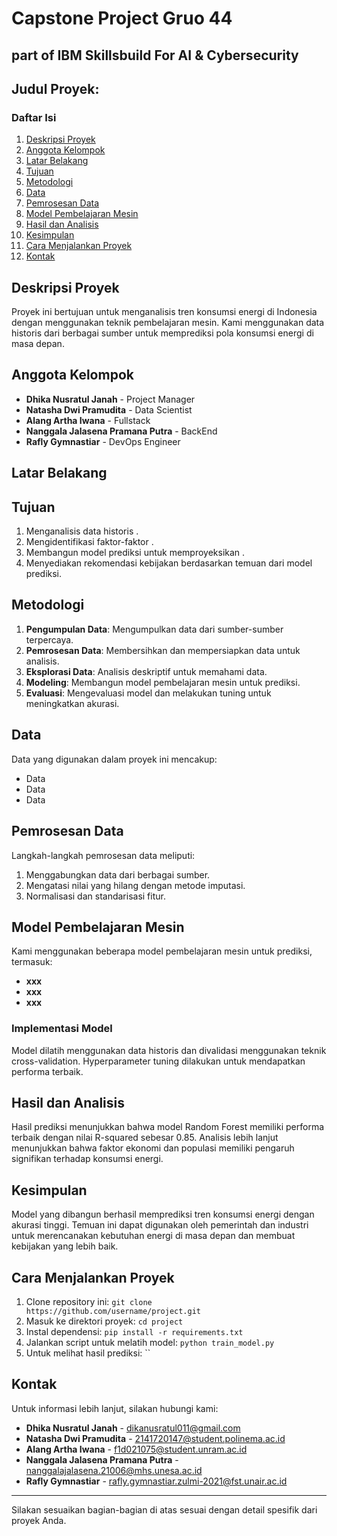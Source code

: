 
# Capstone Project Gruo 44
## part of IBM Skillsbuild For AI & Cybersecurity 

## Judul Proyek: 

### Daftar Isi
1. [Deskripsi Proyek](#deskripsi-proyek)
2. [Anggota Kelompok](#anggota-kelompok)
3. [Latar Belakang](#latar-belakang)
4. [Tujuan](#tujuan)
5. [Metodologi](#metodologi)
6. [Data](#data)
7. [Pemrosesan Data](#pemrosesan-data)
8. [Model Pembelajaran Mesin](#model-pembelajaran-mesin)
9. [Hasil dan Analisis](#hasil-dan-analisis)
10. [Kesimpulan](#kesimpulan)
11. [Cara Menjalankan Proyek](#cara-menjalankan-proyek)
12. [Kontak](#kontak)

## Deskripsi Proyek
Proyek ini bertujuan untuk menganalisis tren konsumsi energi di Indonesia dengan menggunakan teknik pembelajaran mesin. Kami menggunakan data historis dari berbagai sumber untuk memprediksi pola konsumsi energi di masa depan.

## Anggota Kelompok
- **Dhika Nusratul Janah** - Project Manager 
- **Natasha Dwi Pramudita** - Data Scientist
- **Alang Artha Iwana** - Fullstack
- **Nanggala Jalasena Pramana Putra** - BackEnd 
- **Rafly Gymnastiar** - DevOps Engineer 

## Latar Belakang


## Tujuan
1. Menganalisis data historis .
2. Mengidentifikasi faktor-faktor .
3. Membangun model prediksi untuk memproyeksikan .
4. Menyediakan rekomendasi kebijakan berdasarkan temuan dari model prediksi.

## Metodologi
1. **Pengumpulan Data**: Mengumpulkan data dari sumber-sumber terpercaya.
2. **Pemrosesan Data**: Membersihkan dan mempersiapkan data untuk analisis.
3. **Eksplorasi Data**: Analisis deskriptif untuk memahami data.
4. **Modeling**: Membangun model pembelajaran mesin untuk prediksi.
5. **Evaluasi**: Mengevaluasi model dan melakukan tuning untuk meningkatkan akurasi.

## Data
Data yang digunakan dalam proyek ini mencakup:
- Data 
- Data
- Data 

## Pemrosesan Data
Langkah-langkah pemrosesan data meliputi:
1. Menggabungkan data dari berbagai sumber.
2. Mengatasi nilai yang hilang dengan metode imputasi.
3. Normalisasi dan standarisasi fitur.

## Model Pembelajaran Mesin
Kami menggunakan beberapa model pembelajaran mesin untuk prediksi, termasuk:
- **xxx**
- **xxx**
- **xxx**

### Implementasi Model
Model dilatih menggunakan data historis dan divalidasi menggunakan teknik cross-validation. Hyperparameter tuning dilakukan untuk mendapatkan performa terbaik.

## Hasil dan Analisis
Hasil prediksi menunjukkan bahwa model Random Forest memiliki performa terbaik dengan nilai R-squared sebesar 0.85. Analisis lebih lanjut menunjukkan bahwa faktor ekonomi dan populasi memiliki pengaruh signifikan terhadap konsumsi energi.

## Kesimpulan
Model yang dibangun berhasil memprediksi tren konsumsi energi dengan akurasi tinggi. Temuan ini dapat digunakan oleh pemerintah dan industri untuk merencanakan kebutuhan energi di masa depan dan membuat kebijakan yang lebih baik.

## Cara Menjalankan Proyek
1. Clone repository ini: `git clone https://github.com/username/project.git`
2. Masuk ke direktori proyek: `cd project`
3. Instal dependensi: `pip install -r requirements.txt`
4. Jalankan script untuk melatih model: `python train_model.py`
5. Untuk melihat hasil prediksi: ``

## Kontak
Untuk informasi lebih lanjut, silakan hubungi kami:
- **Dhika Nusratul Janah** - dikanusratul011@gmail.com
- **Natasha Dwi Pramudita** - 2141720147@student.polinema.ac.id
- **Alang Artha Iwana** - f1d021075@student.unram.ac.id
- **Nanggala Jalasena Pramana Putra** - nanggalajalasena.21006@mhs.unesa.ac.id
- **Rafly Gymnastiar** - rafly.gymnastiar.zulmi-2021@fst.unair.ac.id

---

Silakan sesuaikan bagian-bagian di atas sesuai dengan detail spesifik dari proyek Anda.

